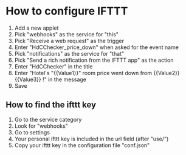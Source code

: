 # How to configure IFTTT

1. Add a new applet
2. Pick "webhooks" as the service for "this"
3. Pick "Receive a web request" as the trigger
4. Enter "HdCChecker_price_down" when asked for the event name
5. Pick "notifications" as the service for "that"
6. Pick "Send a rich notification from the IFTTT app" as the action
7. Enter "HdCChecker" in the title 
8. Enter "Hotel's "{{Value1}}" room price went down from {{Value2}} {{Value3}} !" in the message
9. Save


## How to find the ifttt key

1. Go to the service category 
2. Look for "webhooks"
3. Go to settings
4. Your personal ifttt key is included in the url field (after "use/")
5. Copy your ifttt key in the configuration file "conf.json"